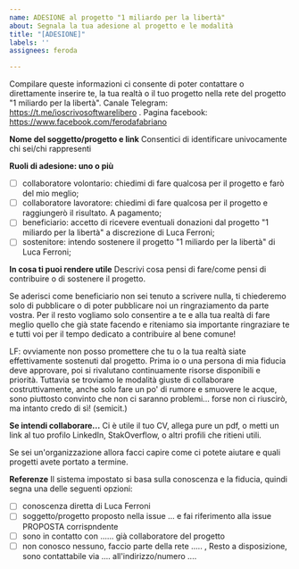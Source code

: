 ```yaml
---
name: ADESIONE al progetto "1 miliardo per la libertà"
about: Segnala la tua adesione al progetto e le modalità
title: "[ADESIONE]"
labels: ''
assignees: feroda

---
```


Compilare queste informazioni ci consente di poter contattare o direttamente inserire te, la tua realtà o il tuo progetto nella rete del progetto "1 miliardo per la libertà". Canale Telegram: https://t.me/ioscrivosoftwarelibero . Pagina facebook: https://www.facebook.com/ferodafabriano

**Nome del soggetto/progetto e link**
Consentici di identificare univocamente chi sei/chi rappresenti

**Ruoli di adesione: uno o più**

- [ ] collaboratore volontario: chiedimi di fare qualcosa per il progetto e farò del mio meglio;
- [ ] collaboratore lavoratore: chiedimi di fare qualcosa per il progetto e raggiungerò il risultato. A pagamento;
- [ ] beneficiario: accetto di ricevere eventuali donazioni dal progetto "1 miliardo per la libertà" a discrezione di Luca Ferroni;
- [ ] sostenitore: intendo sostenere il progetto "1 miliardo per la libertà" di Luca Ferroni;

**In cosa ti puoi rendere utile**
Descrivi cosa pensi di fare/come pensi di contribuire o di sostenere il progetto. 

Se aderisci come beneficiario non sei tenuto a scrivere nulla, ti chiederemo solo di pubblicare o di poter pubblicare noi un ringraziamento da parte vostra. Per il resto vogliamo solo consentire a te e alla tua realtà di fare meglio quello che già state facendo e riteniamo sia importante ringraziare te e tutti voi per il tempo dedicato a contribuire al bene comune! 

LF: ovviamente non posso promettere che tu o la tua realtà siate effettivamente sostenuti dal progetto. Prima io o una persona di mia fiducia deve approvare, poi si rivalutano continuamente risorse disponibili e priorità. Tuttavia se troviamo le modalità giuste di collaborare costruttivamente, anche solo fare un po' di rumore e smuovere le acque, sono piuttosto convinto che non ci saranno problemi... forse non ci riuscirò, ma intanto credo di sì! (semicit.)

**Se intendi collaborare...**
Ci è utile il tuo CV, allega pure un pdf, o metti un link al tuo profilo LinkedIn, StakOverflow, o altri profili che ritieni utili.

Se sei un'organizzazione allora facci capire come ci potete aiutare e quali progetti avete portato a termine.

**Referenze**
Il sistema impostato si basa sulla conoscenza e la fiducia, quindi segna una delle seguenti opzioni:

- [ ] conoscenza diretta di Luca Ferroni
- [ ] soggetto/progetto proposto nella issue ... e fai riferimento alla issue PROPOSTA corrispndente
- [ ] sono in contatto con ...... già collaboratore del progetto
- [ ] non conosco nessuno, faccio parte della rete ..... , Resto a disposizione, sono contattabile via .... all'indirizzo/numero ....
